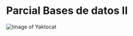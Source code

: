 # Parcial Bases de datos II
![Image of Yaktocat](https://github.com/alejandromaselli/parcial/blob/master/er.PNG)
